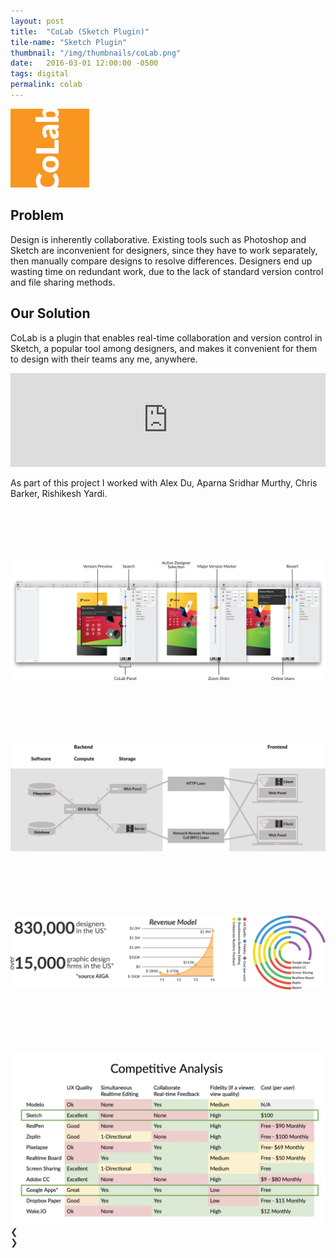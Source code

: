 ```yaml
---
layout: post
title:  "CoLab (Sketch Plugin)"
tile-name: "Sketch Plugin"
thumbnail: "/img/thumbnails/coLab.png"
date:   2016-03-01 12:00:00 -0500
tags: digital
permalink: colab
---
```


<div class="image-container"><img src="../img/colab/logo.svg" alt="Logo" class="image-center" style="width:25%"/></div>

## Problem

Design is inherently collaborative. Existing tools such as Photoshop and Sketch are inconvenient for designers, since they have to work separately, then manually compare designs to resolve differences. Designers end up wasting time on redundant work, due to the lack of standard version control and file sharing methods.

## Our Solution
CoLab is a plugin that enables real-time collaboration and version control in Sketch, a popular tool among designers, and makes it convenient for them to design with their teams any me, anywhere.

<iframe width="100%" src="https://www.youtube.com/embed/w0ZcpQ547Gg?rel=0" frameborder="0" allowfullscreen></iframe>

As part of this project I worked with Alex Du, Aparna Sridhar Murthy, Chris Barker, Rishikesh Yardi.

<div class="image-container" style="margin-top:100px;"><img src="../img/colab/screenShots.png" alt="Screenshots"/></div>

<div class="image-container" style="margin-top:100px;"><img src="../img/colab/dataStructure.svg" alt="Data Implementation"/></div>

<div class="image-container" style="margin-top:100px;"><img src="../img/colab/stats.svg" alt="Statistics"/></div>

<div class="image-container" style="margin-top:100px;"><img src="../img/colab/competitiveAnalysis.png" alt="Competitive Analysis"/></div>

<link rel="stylesheet" href="http://www.w3schools.com/lib/w3.css">

<style>
.mySlides {display:none}
.w3-left, .w3-right, .w3-badge {cursor:pointer}
.w3-badge {height:13px;width:13px;padding:0}
.w3-text-white {color:#666666 !important}
.w3-text-white, .w3-hover-text-white:hover {color:#313131 !important}
.w3-white, .w3-hover-white:hover {background-color: #313131 !important}
</style>

<div class="w3-content w3-display-container">
  <img class="mySlides" src="../img/colab/presentation/presentation.png" style="width:100%">
  <img class="mySlides" src="../img/colab/presentation/presentation2.png" style="width:100%">
  <img class="mySlides" src="../img/colab/presentation/presentation3.png" style="width:100%">
  <img class="mySlides" src="../img/colab/presentation/presentation4.png" style="width:100%">
  <img class="mySlides" src="../img/colab/presentation/presentation5.png" style="width:100%">
  <img class="mySlides" src="../img/colab/presentation/presentation6.png" style="width:100%">
  <img class="mySlides" src="../img/colab/presentation/presentation7.png" style="width:100%">
  <img class="mySlides" src="../img/colab/presentation/presentation8.png" style="width:100%">
  <img class="mySlides" src="../img/colab/presentation/presentation9.png" style="width:100%">
  <img class="mySlides" src="../img/colab/presentation/presentation10.png" style="width:100%">
  <img class="mySlides" src="../img/colab/presentation/presentation11.png" style="width:100%">
  <img class="mySlides" src="../img/colab/presentation/presentation12.png" style="width:100%">
  <img class="mySlides" src="../img/colab/presentation/presentation13.png" style="width:100%">
  <img class="mySlides" src="../img/colab/presentation/presentation14.png" style="width:100%">
  <img class="mySlides" src="../img/colab/presentation/presentation15.png" style="width:100%">
  <img class="mySlides" src="../img/colab/presentation/presentation16.png" style="width:100%">
  <img class="mySlides" src="../img/colab/presentation/presentation17.png" style="width:100%">
  <img class="mySlides" src="../img/colab/presentation/presentation18.png" style="width:100%">
  <img class="mySlides" src="../img/colab/presentation/presentation19.png" style="width:100%">
  <img class="mySlides" src="../img/colab/presentation/presentation20.png" style="width:100%">
  <img class="mySlides" src="../img/colab/presentation/presentation21.png" style="width:100%">
  <img class="mySlides" src="../img/colab/presentation/presentation22.png" style="width:100%">
  <img class="mySlides" src="../img/colab/presentation/presentation23.png" style="width:100%">
  <img class="mySlides" src="../img/colab/presentation/presentation24.png" style="width:100%">
  <img class="mySlides" src="../img/colab/presentation/presentation25.png" style="width:100%">
  <img class="mySlides" src="../img/colab/presentation/presentation26.png" style="width:100%">
  <img class="mySlides" src="../img/colab/presentation/presentation27.png" style="width:100%">
  <img class="mySlides" src="../img/colab/presentation/presentation28.png" style="width:100%">

  
  <div class="w3-center w3-section w3-large w3-text-white w3-display-bottommiddle" style="width:100%">
    <div class="w3-left w3-padding-left w3-hover-text-khaki" onclick="plusDivs(-1)">&#10094;</div>
    <div class="w3-right w3-padding-right w3-hover-text-khaki" onclick="plusDivs(1)">&#10095;</div>
    <span class="w3-badge demo w3-border w3-transparent w3-hover-white" onclick="currentDiv(1)"></span>
    <span class="w3-badge demo w3-border w3-transparent w3-hover-white" onclick="currentDiv(2)"></span>
    <span class="w3-badge demo w3-border w3-transparent w3-hover-white" onclick="currentDiv(3)"></span>
    <span class="w3-badge demo w3-border w3-transparent w3-hover-white" onclick="currentDiv(4)"></span>
    <span class="w3-badge demo w3-border w3-transparent w3-hover-white" onclick="currentDiv(5)"></span>
    <span class="w3-badge demo w3-border w3-transparent w3-hover-white" onclick="currentDiv(6)"></span>
    <span class="w3-badge demo w3-border w3-transparent w3-hover-white" onclick="currentDiv(7)"></span>
    <span class="w3-badge demo w3-border w3-transparent w3-hover-white" onclick="currentDiv(8)"></span>
    <span class="w3-badge demo w3-border w3-transparent w3-hover-white" onclick="currentDiv(9)"></span>
    <span class="w3-badge demo w3-border w3-transparent w3-hover-white" onclick="currentDiv(10)"></span>
    <span class="w3-badge demo w3-border w3-transparent w3-hover-white" onclick="currentDiv(11)"></span>
    <span class="w3-badge demo w3-border w3-transparent w3-hover-white" onclick="currentDiv(12)"></span>
    <span class="w3-badge demo w3-border w3-transparent w3-hover-white" onclick="currentDiv(13)"></span>
    <span class="w3-badge demo w3-border w3-transparent w3-hover-white" onclick="currentDiv(14)"></span>
    <span class="w3-badge demo w3-border w3-transparent w3-hover-white" onclick="currentDiv(15)"></span>
    <span class="w3-badge demo w3-border w3-transparent w3-hover-white" onclick="currentDiv(16)"></span>
    <span class="w3-badge demo w3-border w3-transparent w3-hover-white" onclick="currentDiv(17)"></span>
    <span class="w3-badge demo w3-border w3-transparent w3-hover-white" onclick="currentDiv(18)"></span>
    <span class="w3-badge demo w3-border w3-transparent w3-hover-white" onclick="currentDiv(20)"></span>
    <span class="w3-badge demo w3-border w3-transparent w3-hover-white" onclick="currentDiv(21)"></span>
    <span class="w3-badge demo w3-border w3-transparent w3-hover-white" onclick="currentDiv(22)"></span>
    <span class="w3-badge demo w3-border w3-transparent w3-hover-white" onclick="currentDiv(23)"></span>
    <span class="w3-badge demo w3-border w3-transparent w3-hover-white" onclick="currentDiv(24)"></span>
    <span class="w3-badge demo w3-border w3-transparent w3-hover-white" onclick="currentDiv(25)"></span>
    <span class="w3-badge demo w3-border w3-transparent w3-hover-white" onclick="currentDiv(26)"></span>
    <span class="w3-badge demo w3-border w3-transparent w3-hover-white" onclick="currentDiv(27)"></span>
    <span class="w3-badge demo w3-border w3-transparent w3-hover-white" onclick="currentDiv(28)"></span>

  </div>
</div>

<script>
var slideIndex = 1;
showDivs(slideIndex);

function plusDivs(n) {
  showDivs(slideIndex += n);
}

function currentDiv(n) {
  showDivs(slideIndex = n);
}

function showDivs(n) {
  var i;
  var x = document.getElementsByClassName("mySlides");
  var dots = document.getElementsByClassName("demo");
  if (n > x.length) {slideIndex = 1}    
  if (n < 1) {slideIndex = x.length}
  for (i = 0; i < x.length; i++) {
     x[i].style.display = "none";  
  }
  for (i = 0; i < dots.length; i++) {
     dots[i].className = dots[i].className.replace(" w3-white", "");
  }
  x[slideIndex-1].style.display = "block";  
  dots[slideIndex-1].className += " w3-white";
}
</script>